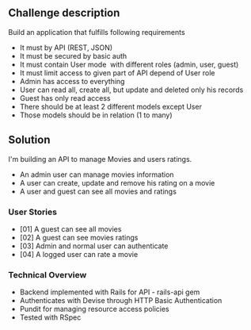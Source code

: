 ## Challenge description

Build an application that fulfills following requirements

* It must by API (REST, JSON)
* It must be secured by basic auth
* It must contain User mode ­ with different roles (admin, user, guest)
* It must limit access to given part of API depend of User role
* Admin has access to everything
* User can read all, create all, but update and deleted only his records
* Guest has only read access
* There should be at least 2 different models except User
* Those models should be in relation (1 to many)

## Solution

I'm building an API to manage Movies and users ratings.

* An admin user can manage movies information
* A user can create, update and remove his rating on a movie
* A user and guest can see all movies and ratings

### User Stories

* [01] A guest can see all movies
* [02] A guest can see movies ratings
* [03] Admin and normal user can authenticate
* [04] A logged user can rate a movie

### Technical Overview

* Backend implemented with Rails for API - rails-api gem
* Authenticates with Devise through HTTP Basic Authentication
* Pundit for managing resource access policies
* Tested with RSpec
